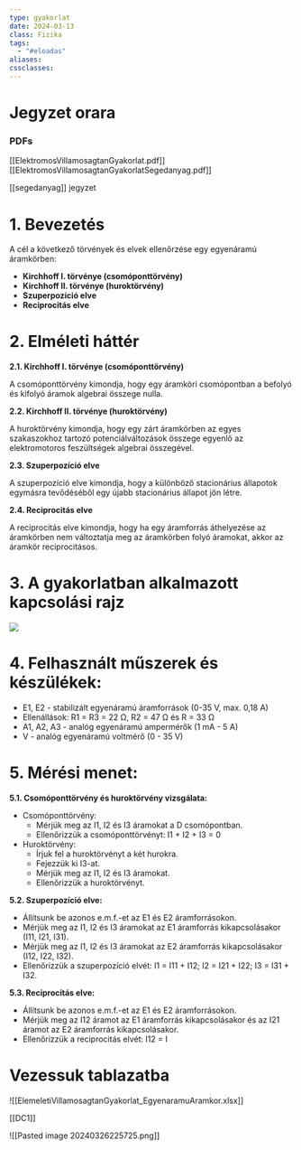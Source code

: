```yaml
---
type: gyakorlat
date: 2024-03-13
class: Fizika
tags:
  - "#eloadas"
aliases: 
cssclasses:
---
```

# Jegyzet orara
### PDFs
[[ElektromosVillamosagtanGyakorlat.pdf]]
[[ElektromosVillamosagtanGyakorlatSegedanyag.pdf]]

[[segedanyag]] jegyzet


# **1. Bevezetés**

A cél a következő törvények és elvek ellenőrzése egy egyenáramú áramkörben:

- **Kirchhoff I. törvénye (csomóponttörvény)**
- **Kirchhoff II. törvénye (huroktörvény)**
- **Szuperpozíció elve**
- **Reciprocitás elve**

# **2. Elméleti háttér**

**2.1. Kirchhoff I. törvénye (csomóponttörvény)**

A csomóponttörvény kimondja, hogy egy áramköri csomópontban a befolyó és kifolyó áramok algebrai összege nulla.

**2.2. Kirchhoff II. törvénye (huroktörvény)**

A huroktörvény kimondja, hogy egy zárt áramkörben az egyes szakaszokhoz tartozó potenciálváltozások összege egyenlő az elektromotoros feszültségek algebrai összegével.

**2.3. Szuperpozíció elve**

A szuperpozíció elve kimondja, hogy a különböző stacionárius állapotok egymásra tevődéséből egy újabb stacionárius állapot jön létre.

**2.4. Reciprocitás elve**

A reciprocitás elve kimondja, hogy ha egy áramforrás áthelyezése az áramkörben nem változtatja meg az áramkörben folyó áramokat, akkor az áramkör reciprocitásos.

# **3. A gyakorlatban alkalmazott kapcsolási rajz**

**![](https://lh7-us.googleusercontent.com/G2WWTBW_b2BofXcqiLxiYOY8-e3XQhag1TfPhRKCN6Io3R-g_6SZS0NysssByy0zP5Nxia8_0o5F9mm90Nty9Q5zJEZQZuIFYmrZW2Nr4UlGizE_jMEOfhya8Gu86M9-ZfmLyrbg5Gg2dK_b4PS03h4)**
# **4. Felhasznált műszerek és készülékek:**

- E1, E2 - stabilizált egyenáramú áramforrások (0-35 V, max. 0,18 A)
- Ellenállások: R1 = R3 = 22 Ω, R2 = 47 Ω és R = 33 Ω
- A1, A2, A3 - analóg egyenáramú ampermérők (1 mA - 5 A)
- V - analóg egyenáramú voltmérő (0 - 35 V)

# **5. Mérési menet:**

**5.1. Csomóponttörvény és huroktörvény vizsgálata:**

- Csomóponttörvény:
    - Mérjük meg az I1, I2 és I3 áramokat a D csomópontban.
    - Ellenőrizzük a csomóponttörvényt: I1 + I2 + I3 = 0
- Huroktörvény:
    - Írjuk fel a huroktörvényt a két hurokra.
    - Fejezzük ki I3-at.
    - Mérjük meg az I1, I2 és I3 áramokat.
    - Ellenőrizzük a huroktörvényt.

**5.2. Szuperpozíció elve:**

- Állítsunk be azonos e.m.f.-et az E1 és E2 áramforrásokon.
- Mérjük meg az I1, I2 és I3 áramokat az E1 áramforrás kikapcsolásakor (I11, I21, I31).
- Mérjük meg az I1, I2 és I3 áramokat az E2 áramforrás kikapcsolásakor (I12, I22, I32).
- Ellenőrizzük a szuperpozíció elvét: I1 = I11 + I12; I2 = I21 + I22; I3 = I31 + I32.

**5.3. Reciprocitás elve:**

- Állítsunk be azonos e.m.f.-et az E1 és E2 áramforrásokon.
- Mérjük meg az I12 áramot az E1 áramforrás kikapcsolásakor és az I21 áramot az E2 áramforrás kikapcsolásakor.
- Ellenőrizzük a reciprocitás elvét: I12 = I
# Vezessuk tablazatba
![[ElemeletiVillamosagtanGyakorlat_EgyenaramuAramkor.xlsx]]


[[DC1]]

![[Pasted image 20240326225725.png]]